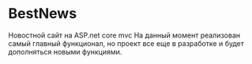 # BestNews
Новостной сайт на ASP.net core mvc 
На данный момент реализован самый главный функционал, но проект все еще в разработке и будет дополняться новыми функциями.
